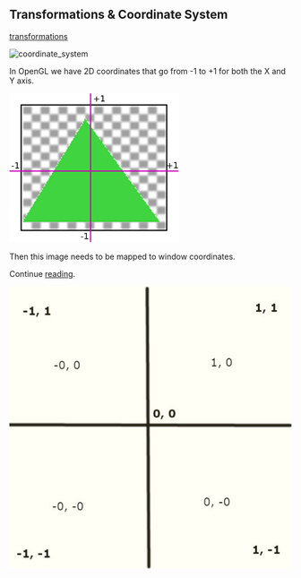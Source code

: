 ## Transformations & Coordinate System

[transformations](https://discoverthreejs.com/book/first-steps/transformations/)

<img src="https://discoverthreejs.com/images/first-steps/coordinate_system.svg" width="600" alt="coordinate_system">

In OpenGL we have 2D coordinates that go from -1 to +1 for both the X and Y axis.

![](img/coordinates.png)

Then this image needs to be mapped to window coordinates.

Continue [reading](https://gamedev.stackexchange.com/questions/40704/what-is-the-purpose-of-glscissor).

![my img](img/mouse-coords.jpg)

<br>
